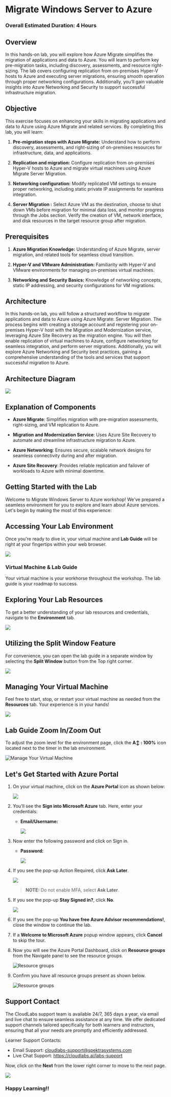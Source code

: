 # Migrate Windows Server to Azure

### Overall Estimated Duration: 4 Hours

## Overview

In this hands-on lab, you will explore how Azure Migrate simplifies the migration of applications and data to Azure. You will learn to perform key pre-migration tasks, including discovery, assessments, and resource right-sizing. The lab covers configuring replication from on-premises Hyper-V hosts to Azure and executing server migrations, ensuring smooth operation through proper networking configurations. Additionally, you’ll gain valuable insights into Azure Networking and Security to support successful infrastructure migration.

## Objective 

This exercise focuses on enhancing your skills in migrating applications and data to Azure using Azure Migrate and related services. By completing this lab, you will learn:

1. **Pre-migration steps with Azure Migrate:** Understand how to perform discovery, assessments, and right-sizing of on-premises resources for infrastructure, data, and applications.

2. **Replication and migration:** Configure replication from on-premises Hyper-V hosts to Azure and migrate virtual machines using Azure Migrate Server Migration.

3. **Networking configuration:** Modify replicated VM settings to ensure proper networking, including static private IP assignments for seamless integration.

4. **Server Migration :** Select Azure VM as the destination, choose to shut down VMs before migration for minimal data loss, and monitor progress through the Jobs section. Verify the creation of VM, network interface, and disk resources in the target resource group after migration.

## Prerequisites

1. **Azure Migration Knowledge:** Understanding of Azure Migrate, server migration, and related tools for seamless cloud transition.

2. **Hyper-V and VMware Administration:** Familiarity with Hyper-V and VMware environments for managing on-premises virtual machines.

3. **Networking and Security Basics:** Knowledge of networking concepts, static IP addressing, and security configurations for VM migrations.
   
## Architecture

In this hands-on lab, you will follow a structured workflow to migrate applications and data to Azure using Azure Migrate: Server Migration. The process begins with creating a storage account and registering your on-premises Hyper-V host with the Migration and Modernization service, leveraging Azure Site Recovery as the migration engine. You will then enable replication of virtual machines to Azure, configure networking for seamless integration, and perform server migrations. Additionally, you will explore Azure Networking and Security best practices, gaining a comprehensive understanding of the tools and services that support successful migration to Azure.

## Architecture Diagram

  ![](./Images/arcdia.png)

## Explanation of Components

- **Azure Migrate**: Simplifies migration with pre-migration assessments, right-sizing, and VM replication to Azure.  

- **Migration and Modernization Service**: Uses Azure Site Recovery to automate and streamline infrastructure migration to Azure.  

- **Azure Networking**: Ensures secure, scalable network designs for seamless connectivity during and after migration.  

- **Azure Site Recovery**: Provides reliable replication and failover of workloads to Azure with minimal downtime.  

## Getting Started with the Lab

Welcome to Migrate Windows Server to Azure workshop! We've prepared a seamless environment for you to explore and learn about Azure services. Let's begin by making the most of this experience:


## Accessing Your Lab Environment
 
Once you're ready to dive in, your virtual machine and **Lab Guide** will be right at your fingertips within your web browser.

   ![](./Images/labguide2u.png)

### Virtual Machine & Lab Guide
 
Your virtual machine is your workhorse throughout the workshop. The lab guide is your roadmap to success.
 
## Exploring Your Lab Resources
 
To get a better understanding of your lab resources and credentials, navigate to the **Environment** tab.

   ![](./Images/env2.png)
 
## Utilizing the Split Window Feature
 
For convenience, you can open the lab guide in a separate window by selecting the **Split Window** button from the Top right corner.
 
   ![](./Images/GS8.png)

## Managing Your Virtual Machine
 
Feel free to start, stop, or restart your virtual machine as needed from the **Resources** tab. Your experience is in your hands!
 
  ![](./Images/GS5.png)

## Lab Guide Zoom In/Zoom Out

To adjust the zoom level for the environment page, click the **A↕ : 100%** icon located next to the timer in the lab environment.

   ![Manage Your Virtual Machine](./Images/labzoom-1.png)
   
## Let's Get Started with Azure Portal
 
1. On your virtual machine, click on the **Azure Portal** icon as shown below:
 
    ![](./Images/GS1.png)
 
2. You'll see the **Sign into Microsoft Azure** tab. Here, enter your credentials:
 
   - **Email/Username:** <inject key="AzureAdUserEmail"></inject>
 
      ![](./Images/GS2.png)
 
3. Now enter the following password and click on Sign in.
 
   - **Password:** <inject key="AzureAdUserPassword"></inject>
 
      ![](./Images/GS3.png)

4. If you see the pop-up Action Required, click **Ask Later**.

   ![](./Images/asklater.png)

   > **NOTE:** Do not enable MFA, select **Ask Later**.

5. If you see the pop-up **Stay Signed in?**, click **No**.

   ![](./Images/GS9.png)

6. If you see the pop-up **You have free Azure Advisor recommendations!**, close the window to continue the lab.

7. If a **Welcome to Microsoft Azure** popup window appears, click **Cancel** to skip the tour.

8. Now you will see the Azure Portal Dashboard, click on **Resource groups** from the Navigate panel to see the resource groups.

     ![](Images/select-rg.png "Resource groups")
   
9. Confirm you have all resource groups present as shown below.

     ![](Images/upimage10.png "Resource groups")
   
 
## Support Contact
 
The CloudLabs support team is available 24/7, 365 days a year, via email and live chat to ensure seamless assistance at any time. We offer dedicated support channels tailored specifically for both learners and instructors, ensuring that all your needs are promptly and efficiently addressed.

Learner Support Contacts:
- Email Support: cloudlabs-support@spektrasystems.com
- Live Chat Support: https://cloudlabs.ai/labs-support

Now, click on the **Next** from the lower right corner to move to the next page.

   ![](./Images/GS4.png)

### Happy Learning!!
